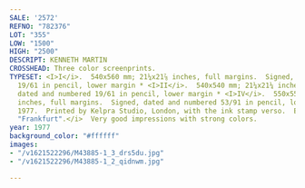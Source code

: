 ```yaml
---
SALE: '2572'
REFNO: "782376"
LOT: "355"
LOW: "1500"
HIGH: "2500"
DESCRIPT: KENNETH MARTIN
CROSSHEAD: Three color screenprints.
TYPESET: <I>I</i>.  540x560 mm; 21¼x21⅞ inches, full margins.  Signed, dated and numbered
  19/61 in pencil, lower margin * <I>II</i>.  540x540 mm; 21¼x21¼ inches, full margins.  Signed,
  dated and numbered 19/61 in pencil, lower margin * <I>IV</i>.  550x550 mm; 21½x21½
  inches, full margins.  Signed, dated and numbered 53/91 in pencil, lower margin.  Each
  1977.  Printed by Kelpra Studio, London, with the ink stamp verso.  Each from <I>Rotation
  "Frankfurt".</i>  Very good impressions with strong colors.
year: 1977
background_color: "#ffffff"
images:
- "/v1621522296/M43885-1_3_drs5du.jpg"
- "/v1621522296/M43885-1_2_qidnwm.jpg"

---
```


